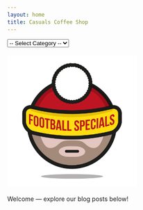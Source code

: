 ```yaml
---
layout: home
title: Casuals Coffee Shop
---
```


<style>
  #logo {
    width: 300px;
    height: auto;
    margin: 20px 0;
    display: block;
  }
</style>

<nav>
  <select id="categorySelect" onchange="navigateToCategory()">
    <option value="">-- Select Category --</option>
    <option value="art.html">Art</option>
    <option value="music.html">Music</option>
    <option value="football.html">Football</option>
  </select>
</nav>

<script>
  function navigateToCategory() {
    const page = document.getElementById("categorySelect").value;
    if (page) {
      window.location.href = page;
    }
  }
</script>

<img id="logo" src="Football_specials_logo.jpg" alt="Site logo">

<p>Welcome — explore our blog posts below!</p>

